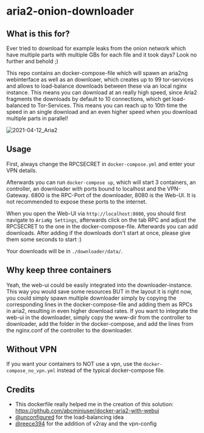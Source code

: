 
# aria2-onion-downloader
## What is this for?
Ever tried to download for example leaks from the onion network which have multiple parts with multiple GBs for each file and it took days? Look no further and behold ;)

This repo contains an docker-compose-file which will spawn an aria2ng webinterface as well as an downloaer, which creates up to 99 tor-services and allows to load-balance downloads between these via an local nginx instance. This means you can download at an really high speed, since Aria2 fragments the downloads by default to 10 connections, which get load-balanced to Tor-Services. This means you can reach up to 10th time the speed in an single download and an even higher speed when you download multiple parts in parallel!

![2021-04-12_Aria2](https://user-images.githubusercontent.com/1722036/114446811-f3760400-9bd1-11eb-9bef-7a17d077326b.PNG)

## Usage
First, always change the RPCSECRET in `docker-compose.yml` and enter your VPN details.

Afterwards you can run `docker-compose up`, which will start 3 containers, an controller, an downloader with ports bound to localhost and the VPN-Gateway. 6800 is the RPC-Port of the downloader, 8080 is the Web-UI. It is not recommended to expose these ports to the internet.

When you open the Web-UI via `http://localhost:8080`, you should first navigate to `AriaNg Settings`, afterwards click on the tab RPC and adjust the RPCSECRET to the one in the docker-compose-file. Afterwards you can add downloads. After adding if the downloads don't start at once, please give them some seconds to start :)

Your downloads will be in `./downloader/data/`.

## Why keep three containers
Yeah, the web-ui could be easily integrated into the downloader-instance. This way you would save some resources BUT in the layout it is right now, you could simply spawn multiple downloader simply by copying the corresponding lines in the docker-compose-file and adding them as RPCs in aria2, resulting in even higher download rates. If you want to integrate the web-ui in the downloader, simply copy the www-dir from the controller to downloader, add the folder in the docker-compose, and add the lines from the nginx.conf of the controller to the downloader.

## Without VPN
If you want your containers to NOT use a vpn, use the `docker-compose_no_vpn.yml` instead of the typical docker-compose file.

## Credits
- This dockerfile really helped me in the creation of this solution: https://github.com/abcminiuser/docker-aria2-with-webui
- [@unconfigured]( https://github.com/unconfigured ) for the load-balancing idea
- [@reece394](https://github.com/reece394) for the addition of v2ray and the vpn-config
